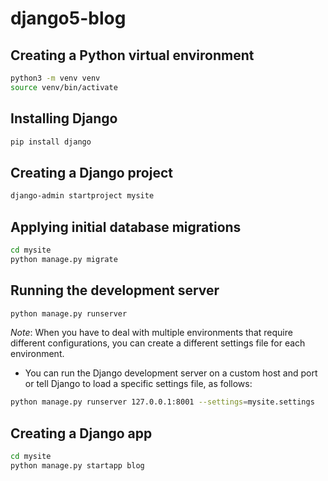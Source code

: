 # django5-blog

## Creating a Python virtual environment
```bash
python3 -m venv venv
source venv/bin/activate
```

## Installing Django
```bash
pip install django
```

## Creating a Django project
```bash
django-admin startproject mysite
```

## Applying initial database migrations
```bash
cd mysite
python manage.py migrate
```

## Running the development server
```bash
python manage.py runserver
```

*Note*: When you have to deal with multiple environments that require different configurations,
you can create a different settings file for each environment.
- You can run the Django development server on a custom host and port or tell Django to load a specific settings file, as follows:
```bash
python manage.py runserver 127.0.0.1:8001 --settings=mysite.settings
```

## Creating a Django app
```bash
cd mysite
python manage.py startapp blog
```
